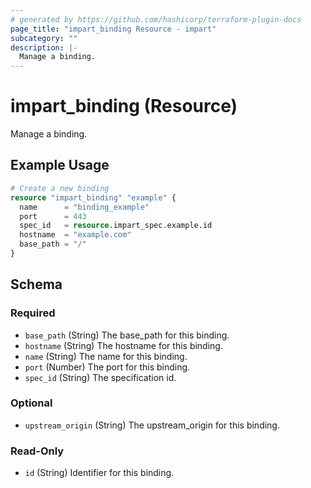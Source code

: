 ```yaml
---
# generated by https://github.com/hashicorp/terraform-plugin-docs
page_title: "impart_binding Resource - impart"
subcategory: ""
description: |-
  Manage a binding.
---
```


# impart_binding (Resource)

Manage a binding.

## Example Usage

```terraform
# Create a new binding
resource "impart_binding" "example" {
  name      = "binding_example"
  port      = 443
  spec_id   = resource.impart_spec.example.id
  hostname  = "example.com"
  base_path = "/"
}
```

<!-- schema generated by tfplugindocs -->
## Schema

### Required

- `base_path` (String) The base_path for this binding.
- `hostname` (String) The hostname for this binding.
- `name` (String) The name for this binding.
- `port` (Number) The port for this binding.
- `spec_id` (String) The specification id.

### Optional

- `upstream_origin` (String) The upstream_origin for this binding.

### Read-Only

- `id` (String) Identifier for this binding.


